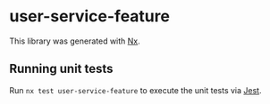 # user-service-feature

This library was generated with [Nx](https://nx.dev).

## Running unit tests

Run `nx test user-service-feature` to execute the unit tests via [Jest](https://jestjs.io).
